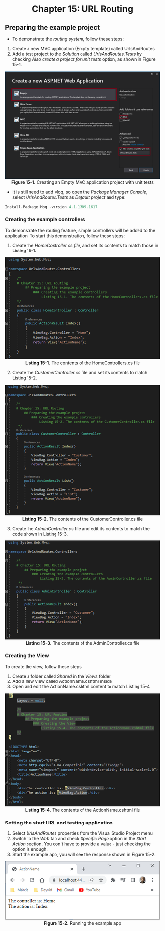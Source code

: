 <h1 align="center">
    Chapter 15: URL Routing
</h1>

## Preparing the example project
* To demonstrate the *routing system*, follow these steps:
1. Create a new MVC application (Empty template) called UrlsAndRoutes
2. Add a test project to the *Solution* called *UrlsAndRoutes.Tests* by checking *Also create a project for unit tests* option, as shown in Figure 15-1. 
<p align="center">
    <img src="ch15-Pictures/Figure 15-1.png" /><br />
    <b>Figure 15-1.</b> Creating an Empty MVC application project with unit tests
</p>  

* It is still need to add Moq, so open the *Package Manager Console*, select *UrlsAndRoutes.Tests* as *Default project* and type:  
```js
Install-Package Moq -version 4.1.1309.1617
```

### Creating the example controllers
To demonstrate the routing feature, simple controllers will be added to the application. To start this demonstration, follow these steps:
1. Create the *HomeController.cs file*, and set its contents to match those in Listing 15-1.
<p align="center">
    <img src="ch15-Pictures/Listing 15-1.png" /><br />
    <b>Listing 15-1.</b> The contents of the HomeControllers.cs file
</p>  

2. Create the *CustomerController.cs* file and set its contents to match Listing 15-2.  
<p align="center">
    <img src="ch15-Pictures/Listing 15-2.png" /><br />
    <b>Listing 15-2.</b> The contents of the CustomerController.cs file
</p>  

3. Create the *AdminController.cs* file and edit its contents to match the code shown in Listing 15-3.
<p align="center">
    <img src="ch15-Pictures/Listing 15-3.png" /><br />
    <b>Listing 15-3.</b> The contents of the AdminController.cs file
</p>  

### Creating the View
To create the view, follow these steps:
1. Create a folder called *Shared* in the *Views* folder
2. Add a new view called ActionName.cshtml inside
3. Open and edit the ActionName.cshtml content to match Listing 15-4
<p align="center">
    <img src="ch15-Pictures/Listing 15-4.png" /><br />
    <b>Listing 15-4.</b> The contents of the ActionName.cshtml file
</p>  

### Setting the start URL and testing application
1. Select *UrlsAndRoutes* properties from the Visual Studio Project menu
2. Switch to the *Web* tab and check *Specific Page* option in the *Start Action* section. You don't have to provide a value - just checking the option is enough. 
3. Start the example app, you will see the response shown in Figure 15-2.
<p align="center">
    <img src="ch15-Pictures/Figure 15-2.png" /><br />
    <b>Figure 15-2.</b> Running the example app
</p>  



<!--
# Chapter 15: URL Routing
    ## Preparing the example project
        ### Setting the start URL and testing application
            Figure 15-2. Running the example app

> SUMMARRY AND UPDATE ==========================

> CONTENTS =====================================
# Chapter 15: URL Routing
## Preparing the example project
### Creating the example controllers
### Creating the View
### Setting the start URL and testing application

> GITHUB =====================================
https://github.com/deyran/asp-dot-net-training/blob/main/pro-asp-net-mvc/chapter-15/aa-preparing-the-example-project.md

> # ==========================================
#DotNet #csharp #dotnetcore #aspnetcore #ASPNET #aspdotnet #IT #developer #TI #tecnologia #DevOps #desenvolvedor #programador #software #homeoffice #dev #tecnologiadainformacao #devs #code #programacao #programação #tecnologiadainformação #sistemasdeinformação #engenhariadesoftware #GitHub #Actions #ASPNETMVC #ASPNET #MVC #core #MVC #route #urlroute #urlroting
-->